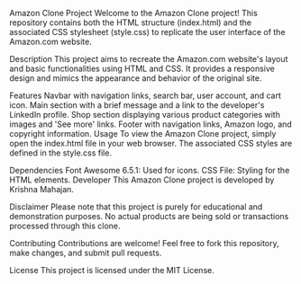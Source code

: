 
Amazon Clone Project
Welcome to the Amazon Clone project! This repository contains both the HTML structure (index.html) and the associated CSS stylesheet (style.css) to replicate the user interface of the Amazon.com website.

Description
This project aims to recreate the Amazon.com website's layout and basic functionalities using HTML and CSS. It provides a responsive design and mimics the appearance and behavior of the original site.

Features
Navbar with navigation links, search bar, user account, and cart icon.
Main section with a brief message and a link to the developer's LinkedIn profile.
Shop section displaying various product categories with images and 'See more' links.
Footer with navigation links, Amazon logo, and copyright information.
Usage
To view the Amazon Clone project, simply open the index.html file in your web browser. The associated CSS styles are defined in the style.css file.

Dependencies
Font Awesome 6.5.1: Used for icons.
CSS File: Styling for the HTML elements.
Developer
This Amazon Clone project is developed by Krishna Mahajan.

Disclaimer
Please note that this project is purely for educational and demonstration purposes. No actual products are being sold or transactions processed through this clone.

Contributing
Contributions are welcome! Feel free to fork this repository, make changes, and submit pull requests.

License
This project is licensed under the MIT License.
